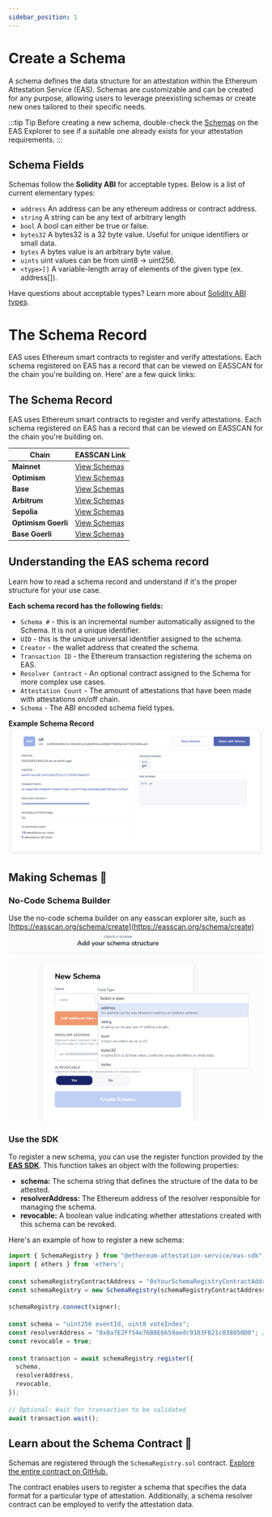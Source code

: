 ```yaml
---
sidebar_position: 1
---
```


# Create a Schema

A schema defines the data structure for an attestation within the Ethereum Attestation Service (EAS). Schemas are customizable and can be created for any purpose, allowing users to leverage preexisting schemas or create new ones tailored to their specific needs.

:::tip Tip
Before creating a new schema, double-check the [Schemas](https://easscan.org/schemas) on the EAS Explorer to see if a suitable one already exists for your attestation requirements.
:::

## Schema Fields

Schemas follow the **Solidity ABI** for acceptable types. Below is a list of current elementary types:

- `address` An address can be any ethereum address or contract address.
- `string` A string can be any text of arbitrary length
- `bool` A bool can either be true or false.
- `bytes32` A bytes32 is a 32 byte value. Useful for unique identifiers or small data.
- `bytes` A bytes value is an arbitrary byte value.
- `uints` uint values can be from uint8 -> uint256.
- `<type>[]`  A variable-length array of elements of the given type (ex. address[]).

Have questions about acceptable types? Learn more
about [Solidity ABI types](https://docs.soliditylang.org/en/v0.8.16/abi-spec.html).


# The Schema Record
EAS uses Ethereum smart contracts to register and verify attestations. Each schema registered on EAS has a record that can be viewed on EASSCAN for the chain you're building on. Here' are a few quick links:

## The Schema Record

EAS uses Ethereum smart contracts to register and verify attestations. Each schema registered on EAS has a record that can be viewed on EASSCAN for the chain you're building on.

| Chain            | EASSCAN Link                                              |
|------------------|-----------------------------------------------------------|
| **Mainnet**      | [View Schemas](https://easscan.org/schemas)               |
| **Optimism**     | [View Schemas](https://optimism.easscan.org/schemas)      |
| **Base**         | [View Schemas](https://base.easscan.org/schemas)          |
| **Arbitrum**     | [View Schemas](https://arbitrum.easscan.org/schemas)      |
| **Sepolia**      | [View Schemas](https://sepolia.easscan.org/schemas)       |
| **Optimism Goerli** | [View Schemas](https://optimism-goerli.easscan.org/schemas) |
| **Base Goerli**  | [View Schemas](https://base-goerli.easscan.org/schemas)   |


## Understanding the EAS schema record
Learn how to read a schema record and understand if it's the proper structure for your use case.

**Each schema record has the following fields:**
- `Schema #` - this is an incremental number automatically assigned to the Schema. It is not a unique identifier.
- `UID` - this is the unique universal identifier assigned to the schema.
- `Creator` - the wallet address that created the schema.
- `Transaction ID` - the Ethereum transaction registering the schema on EAS.
- `Resolver Contract` - An optional contract assigned to the Schema for more complex use cases.
- `Attestation Count` - The amount of attestations that have been made with attestations on/off chain.
- `Schema` - The ABI encoded schema field types.

**Example Schema Record**
![#33 - Make A Statement](./img/gm-schema.png)

## Making Schemas 🧙

### No-Code Schema Builder
Use the no-code schema builder on any easscan explorer site, such as [https://easscan.org/schema/create](https://easscan.org/schema/create)
![No Code Schema Builder](./img/no-code-schema.png)

### Use the SDK
To register a new schema, you can use the register function provided by the [**EAS SDK**](https://github.com/ethereum-attestation-service/eas-sdk#registering-a-schema). This function takes an object with the following properties:

- **schema:** The schema string that defines the structure of the data to be attested.
- **resolverAddress:** The Ethereum address of the resolver responsible for managing the schema.
- **revocable:** A boolean value indicating whether attestations created with this schema can be revoked.

Here's an example of how to register a new schema:
```javascript
import { SchemaRegistry } from "@ethereum-attestation-service/eas-sdk";
import { ethers } from 'ethers';

const schemaRegistryContractAddress = "0xYourSchemaRegistryContractAddress";
const schemaRegistry = new SchemaRegistry(schemaRegistryContractAddress);

schemaRegistry.connect(signer);

const schema = "uint256 eventId, uint8 voteIndex";
const resolverAddress = "0x0a7E2Ff54e76B8E6659aedc9103FB21c038050D0"; // Sepolia 0.26
const revocable = true;

const transaction = await schemaRegistry.register({
  schema,
  resolverAddress,
  revocable,
});

// Optional: Wait for transaction to be validated
await transaction.wait();
```

## Learn about the Schema Contract 📄
Schemas are registered through the `SchemaRegistry.sol` contract. [Explore the entire contract on GitHub.](https://github.com/ethereum-attestation-service/eas-contracts/blob/master/contracts/SchemaRegistry.sol)

The contract enables users to register a schema that specifies the data format for a particular type of attestation. Additionally, a schema resolver contract can be employed to verify the attestation data.